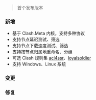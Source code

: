 > 首个发布版本

### 新增

- 基于 Clash.Meta 内核，支持多种协议
- 支持节点延迟测试、筛选
- 支持节点下载速度测试、筛选
- 支持按节点归属地重命名、分组
- 可选 Clash 规则集 [acl4ssr](https://github.com/ACL4SSR/ACL4SSR/tree/master)、[loyalsoldier](https://github.com/Loyalsoldier/clash-rules)
- 支持 Windows、Linux 系统

### 变更

### 修复
